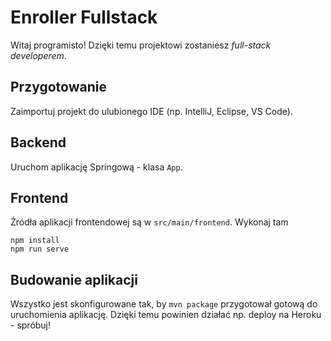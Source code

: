 # Enroller Fullstack

Witaj programisto! Dzięki temu projektowi zostaniesz *full-stack developerem*.


## Przygotowanie

Zaimportuj projekt do ulubionego IDE (np. IntelliJ, Eclipse, VS Code).

## Backend

Uruchom aplikację Springową - klasa `App`.


## Frontend

Źródła aplikacji frontendowej są w `src/main/frontend`. Wykonaj tam

```
npm install
npm run serve
```

## Budowanie aplikacji

Wszystko jest skonfigurowane tak, by `mvn package` przygotował
gotową do uruchomienia aplikację. Dzięki temu powinien działać
np. deploy na Heroku - spróbuj!